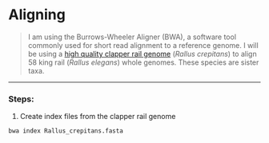 # Aligning 
> I am using the Burrows-Wheeler Aligner (BWA), a software tool commonly used for short read alignment to a reference genome. I will be using a [high quality clapper rail genome](https://figshare.com/articles/dataset/A_high_quality_de_novo_genome_assembly_for_Clapper_Rail_Rallus_crepitans_/21983261) (*Rallus crepitans*) to align 58 king rail (*Rallus elegans*) whole genomes. These species are sister taxa.
---
### Steps:
1. Create index files from the clapper rail genome
```
bwa index Rallus_crepitans.fasta
```
